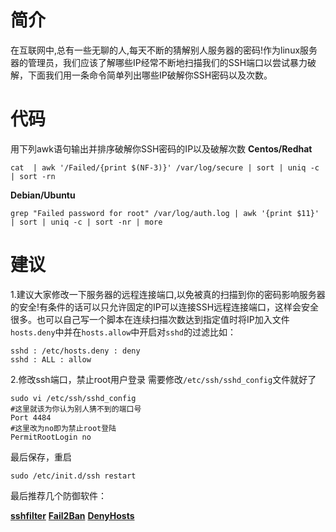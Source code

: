 # 简介
在互联网中,总有一些无聊的人,每天不断的猜解别人服务器的密码!作为linux服务器的管理员，我们应该了解哪些IP经常不断地扫描我们的SSH端口以尝试暴力破解，下面我们用一条命令简单列出哪些IP破解你SSH密码以及次数。

# 代码
用下列awk语句输出并排序破解你SSH密码的IP以及破解次数
**Centos/Redhat**
``` shell
cat  | awk '/Failed/{print $(NF-3)}' /var/log/secure | sort | uniq -c | sort -rn
```
**Debian/Ubuntu**
``` shell
grep "Failed password for root" /var/log/auth.log | awk '{print $11}' | sort | uniq -c | sort -nr | more
```

# 建议
1.建议大家修改一下服务器的远程连接端口,以免被真的扫描到你的密码影响服务器的安全!有条件的话可以只允许固定的IP可以连接SSH远程连接端口，这样会安全很多。也可以自己写一个脚本在连续扫描次数达到指定值时将IP加入文件`hosts.deny`中并在`hosts.allow`中开启对`sshd`的过滤比如：
``` shell
sshd : /etc/hosts.deny : deny   
sshd : ALL : allow  
```

2.修改ssh端口，禁止root用户登录
需要修改`/etc/ssh/sshd_config`文件就好了
``` shell
sudo vi /etc/ssh/sshd_config
#这里就该为你认为别人猜不到的端口号
Port 4484
#这里改为no即为禁止root登陆
PermitRootLogin no
```

最后保存，重启
``` shell
sudo /etc/init.d/ssh restart
```

最后推荐几个防御软件：

[**sshfilter**][1]
[**Fail2Ban**][2]
[**DenyHosts**][3]



  [1]: https://www.csc.liv.ac.uk/~greg/sshdfilter/
  [2]: https://fail2ban.sourceforge.net/
  [3]: https://denyhosts.sourceforge.net/